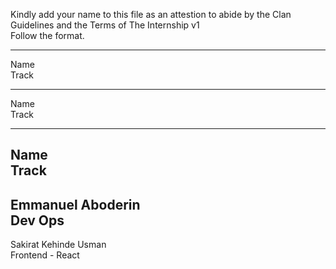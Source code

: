 Kindly add your name to this file as an attestion to abide by the Clan Guidelines and the Terms of The Internship v1
<br/> Follow the format.<br/> 
___
Name <br/>
Track
___
Name <br/>
Track
___
Name <br/>
Track
---
Emmanuel Aboderin </br>
Dev Ops
---
Sakirat Kehinde Usman</br>
Frontend - React